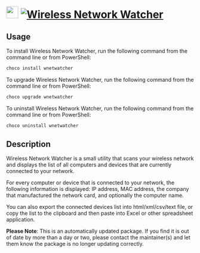﻿# <img src="https://cdn.jsdelivr.net/gh/mkevenaar/chocolatey-packages@72d4273ca59988b456ffc543827642170797aeef/icons/wnetwatcher.png" width="32" height="32"/> [![Wireless Network Watcher](https://img.shields.io/chocolatey/v/wnetwatcher.svg?label=Wireless+Network+Watcher)](https://chocolatey.org/packages/wnetwatcher)

## Usage
To install Wireless Network Watcher, run the following command from the command line or from PowerShell:
```powershell
choco install wnetwatcher
```

To upgrade Wireless Network Watcher, run the following command from the command line or from PowerShell:
```powershell
choco upgrade wnetwatcher
```

To uninstall Wireless Network Watcher, run the following command from the command line or from PowerShell:
```powershell
choco uninstall wnetwatcher
```

## Description
Wireless Network Watcher is a small utility that scans your wireless network and displays the list of all computers and devices that are currently connected to your network.

For every computer or device that is connected to your network, the following information is displayed: IP address, MAC address, the company that manufactured the network card, and optionally the computer name.

You can also export the connected devices list into html/xml/csv/text file, or copy the list to the clipboard and then paste into Excel or other spreadsheet application.

**Please Note**: This is an automatically updated package. If you find it is
out of date by more than a day or two, please contact the maintainer(s) and
let them know the package is no longer updating correctly.

